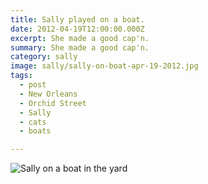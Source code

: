```yaml
---
title: Sally played on a boat.
date: 2012-04-19T12:00:00.000Z
excerpt: She made a good cap'n.
summary: She made a good cap'n.
category: sally
image: sally/sally-on-boat-apr-19-2012.jpg
tags:
  - post 
  - New Orleans
  - Orchid Street
  - Sally
  - cats
  - boats

---
```


![Sally on a boat in the yard](/static/img/sally/sally-on-boat-apr-19-2012.jpg "Sally on a boat in the yard")
